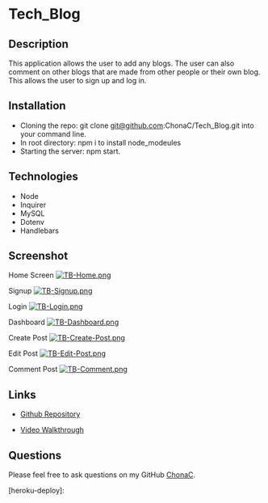 # Tech_Blog

## Description
This application allows the user to add any blogs. The user can also comment on other blogs that are made from other people or their own blog. This allows the user to sign up and log in. 

## Installation
* Cloning the repo: git clone git@github.com:ChonaC/Tech_Blog.git into your command line.
* In root directory: npm i to install node_modeules
* Starting the server: npm start.

## Technologies
* Node
* Inquirer
* MySQL
* Dotenv
* Handlebars


## Screenshot

Home Screen
[![TB-Home.png](https://i.postimg.cc/RCbXTbFX/TB-Home.png)](https://postimg.cc/7b03H9S2)

Signup
[![TB-Signup.png](https://i.postimg.cc/J4DKYcHm/TB-Signup.png)](https://postimg.cc/56Jw6zmk)

Login
[![TB-Login.png](https://i.postimg.cc/wjD2gqkG/TB-Login.png)](https://postimg.cc/218hxfMQ)

Dashboard
[![TB-Dashboard.png](https://i.postimg.cc/TwNqCpRp/TB-Dashboard.png)](https://postimg.cc/34pvwr0T)

Create Post
[![TB-Create-Post.png](https://i.postimg.cc/tJ1dfpTD/TB-Create-Post.png)](https://postimg.cc/zHrRHmTR)

Edit Post
[![TB-Edit-Post.png](https://i.postimg.cc/3r6FG4Sq/TB-Edit-Post.png)](https://postimg.cc/hhLmWjq8)

Comment Post
[![TB-Comment.png](https://i.postimg.cc/Dz2rhq0S/TB-Comment.png)](https://postimg.cc/nXPjY9vx)


## Links

* [Github Repository][github-repo]

* [Video Walkthrough][videoWT]


## Questions
Please feel free to ask questions on my GitHub [ChonaC][github-chona].






[github-chona]: https://github.com/ChonaC
[videoWT]: https://drive.google.com/file/d/17b-DPONeSpTGaTcHd3pBkV5mQRZn4ZFX/view
[github-repo]: https://github.com/ChonaC/Tech_Blog
[heroku-deploy]: 

